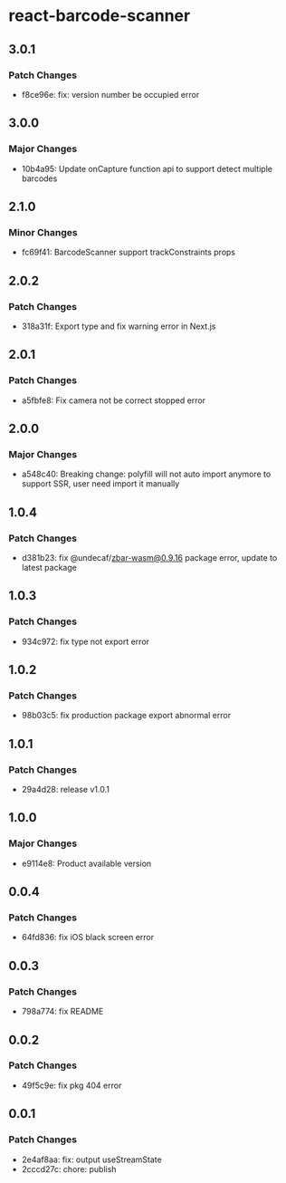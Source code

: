 # react-barcode-scanner

## 3.0.1

### Patch Changes

- f8ce96e: fix: version number be occupied error

## 3.0.0

### Major Changes

- 10b4a95: Update onCapture function api to support detect multiple barcodes

## 2.1.0

### Minor Changes

- fc69f41: BarcodeScanner support trackConstraints props

## 2.0.2

### Patch Changes

- 318a31f: Export type and fix warning error in Next.js

## 2.0.1

### Patch Changes

- a5fbfe8: Fix camera not be correct stopped error

## 2.0.0

### Major Changes

- a548c40: Breaking change: polyfill will not auto import anymore to support SSR, user need import it manually

## 1.0.4

### Patch Changes

- d381b23: fix @undecaf/zbar-wasm@0.9.16 package error, update to latest package

## 1.0.3

### Patch Changes

- 934c972: fix type not export error

## 1.0.2

### Patch Changes

- 98b03c5: fix production package export abnormal error

## 1.0.1

### Patch Changes

- 29a4d28: release v1.0.1

## 1.0.0

### Major Changes

- e9114e8: Product available version

## 0.0.4

### Patch Changes

- 64fd836: fix iOS black screen error

## 0.0.3

### Patch Changes

- 798a774: fix README

## 0.0.2

### Patch Changes

- 49f5c9e: fix pkg 404 error

## 0.0.1

### Patch Changes

- 2e4af8aa: fix: output useStreamState
- 2cccd27c: chore: publish
